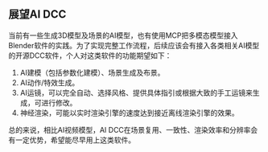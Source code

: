 ## 展望AI DCC

当前有一些生成3D模型及场景的AI模型，也有使用MCP把多模态模型接入Blender软件的实践。为了实现完整工作流程，后续应该会有接入各类相关AI模型的开源DCC软件，个人对这类软件的功能期望如下：
1. AI建模（包括参数化建模）、场景生成及布景。
2. AI动作/特效生成。
3. AI运镜，可以完全自动、选择风格、提供具体指引或根据大致的手工运镜来生成，可进行修改。
4. 神经渲染，可能以实时渲染引擎的速度达到接近离线渲染引擎的效果。

总的来说，相比AI视频模型，AI DCC在场景复用、一致性、渲染效率和分辨率会有一定优势，希望能尽早用上这类软件。